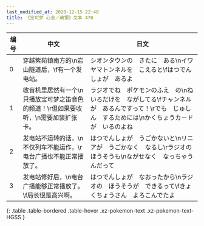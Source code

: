 ```yaml
---
last_modified_at: 2020-12-15 22:48
title: 《宝可梦 心金／魂银》文本 470
---
```

| 编号 | 中文 | 日文 |
| ---- | ---- | ---- |
| 0 | 穿越紫苑镇南方的\n岩山隧道后，\f有一个发电站。 | シオンタウンの　きたに　ある\nイワヤマトンネルを　こえると\fはつでんしょが　あるよ |
| 1 | 收音机里居然有一个\n只播放宝可梦之笛音色的频道！\r但如果要收听，\n需要加装扩张卡。 | ラジオでね　ポケモンのふえ　の\nねいろだけを　ながしてる\fチャンネルが　あるんですって！\rでも　じゅしん　するためには\nかくちょうカ－ドが　いるのよね |
| 2 | 发电站不运转的话，\n不仅列车不能运作，\r电台广播也不能正常播放了。 | はつでんしょが　うごかないと\nリニアが　うごかなく　なるし\rラジオの　ほうそうも\nながせなく　なっちゃうんだって |
| 3 | 发电站修好后，\n电台广播能够正常播放了。\f局长很是高兴啊。 | はつでんしょが　なおったから\nラジオの　ほうそうが　できるって\fきょくちょうさん　よろこんでたよ |
{: .table .table-bordered .table-hover .xz-pokemon-text .xz-pokemon-text-HGSS }